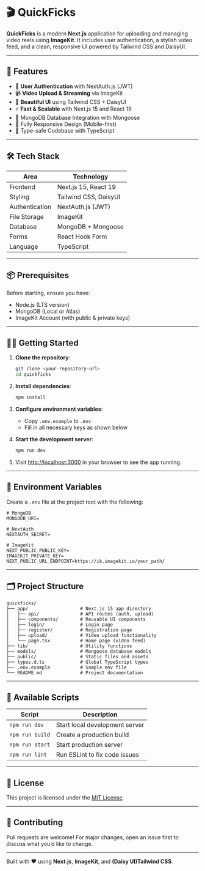 # 🎬 QuickFicks

**QuickFicks** is a modern **Next.js** application for uploading and managing video reels using **ImageKit**. It includes user authentication, a stylish video feed, and a clean, responsive UI powered by Tailwind CSS and DaisyUI.

---

## 🚀 Features

- 🔐 **User Authentication** with NextAuth.js (JWT)
- 📹 **Video Upload & Streaming** via ImageKit
- 🎨 **Beautiful UI** using Tailwind CSS + DaisyUI
- ⚡ **Fast & Scalable** with Next.js 15 and React 19
- 💾 MongoDB Database Integration with Mongoose
- 📱 Fully Responsive Design (Mobile-first)
- 🧠 Type-safe Codebase with TypeScript

---

## 🛠️ Tech Stack

| Area           | Technology            |
| -------------- | --------------------- |
| Frontend       | Next.js 15, React 19  |
| Styling        | Tailwind CSS, DaisyUI |
| Authentication | NextAuth.js (JWT)     |
| File Storage   | ImageKit              |
| Database       | MongoDB + Mongoose    |
| Forms          | React Hook Form       |
| Language       | TypeScript            |

---

## 📦 Prerequisites

Before starting, ensure you have:

- Node.js (LTS version)
- MongoDB (Local or Atlas)
- ImageKit Account (with public & private keys)

---

## 🧑‍💻 Getting Started

1. **Clone the repository**:

   ```bash
   git clone <your-repository-url>
   cd quickficks

   ```

2. **Install dependencies**:

   ```bash
   npm install
   ```

3. **Configure environment variables**:

   - Copy `.env.example` to `.env`
   - Fill in all necessary keys as shown below

4. **Start the development server**:

   ```bash
   npm run dev
   ```

5. Visit [http://localhost:3000](http://localhost:3000) in your browser to see the app running.

---

## 🔐 Environment Variables

Create a `.env` file at the project root with the following:

```env
# MongoDB
MONGODB_URI=

# NextAuth
NEXTAUTH_SECRET=

# ImageKit
NEXT_PUBLIC_PUBLIC_KEY=
IMAGEKIT_PRIVATE_KEY=
NEXT_PUBLIC_URL_ENDPOINT=https://ik.imagekit.io/your_path/
```

---

## 🗂️ Project Structure

```
quickficks/
├── app/                   # Next.js 15 app directory
│   ├── api/               # API routes (auth, upload)
│   ├── components/        # Reusable UI components
│   ├── login/             # Login page
│   ├── register/          # Registration page
│   ├── upload/            # Video upload functionality
│   └── page.tsx           # Home page (video feed)
├── lib/                   # Utility functions
├── models/                # Mongoose database models
├── public/                # Static files and assets
├── types.d.ts             # Global TypeScript types
├── .env.example           # Sample env file
└── README.md              # Project documentation
```

---

## 📜 Available Scripts

| Script          | Description                    |
| --------------- | ------------------------------ |
| `npm run dev`   | Start local development server |
| `npm run build` | Create a production build      |
| `npm run start` | Start production server        |
| `npm run lint`  | Run ESLint to fix code issues  |

---

## 📄 License

This project is licensed under the [MIT License](LICENSE).

---

## 🙌 Contributing

Pull requests are welcome! For major changes, open an issue first to discuss what you’d like to change.

---

Built with ❤️ using **Next.js**, **ImageKit**, and **(Daisy UI)Tailwind CSS**.
